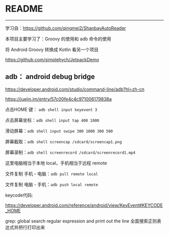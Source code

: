 # README

---

学习自：https://github.com/qingmei2/ShanbayAutoReader

本项目主要学习了：Groovy 的使用和 adb 命令的使用

将 Android Groovy 转换成 Kotlin 看另一个项目 

https://github.com/simplehych/JetpackDemo

## adb： android debug bridge

https://developer.android.com/studio/command-line/adb?hl=zh-cn

https://juejin.im/entry/57c00fe4c4c971006179838a


点击HOME 键： `adb shell input keyevent 3` 

点击屏幕坐标：`adb shell input tap 400 1000`

滑动屏幕：`adb shell input swipe 300 1000 300 500` 

屏幕截取：`adb shell screencap /sdcard/screencap1.png`

屏幕录制：`adb shell screenrecord /sdcard/screenrecord1.mp4`

这里电脑相当于本地 local，手机相当于远程 remote

文件复制 手机 - 电脑：`adb pull remote local`

文件复制 电脑 - 手机：`adb push local remote`

keycode代码:

https://developer.android.com/reference/android/view/KeyEvent#KEYCODE_HOME


grep: global search regular expression and print out the line 全面搜索正则表达式并把行打印出来
